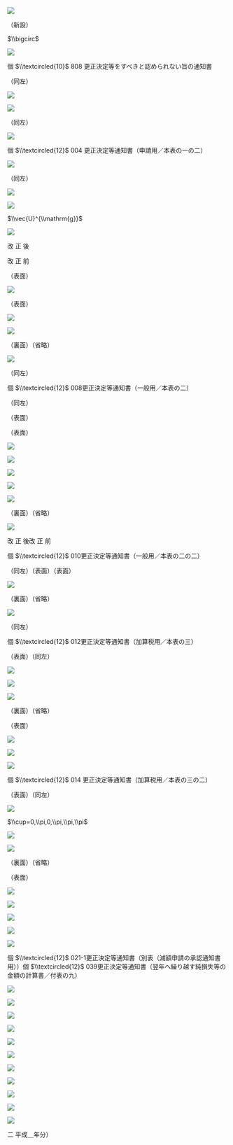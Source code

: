![](https://www.nta.go.jp/tmp/3c40c9e2-9aa4-4e93-a462-78fb06944b64/images/9a4ababa143045a385ac83cef736a1f708c4bca225adb13848ca224534fbdaad.jpg)

（新設）

$\\bigcirc$

![](https://www.nta.go.jp/tmp/3c40c9e2-9aa4-4e93-a462-78fb06944b64/images/942285635eae9221cbb256d755b8946b2c914ca4f7ca2909173be2b9de0b1539.jpg)

個 $\\textcircled{10}$ 808 更正決定等をすべきと認められない旨の通知書

（同左）

![](https://www.nta.go.jp/tmp/3c40c9e2-9aa4-4e93-a462-78fb06944b64/images/2e2ee0e2d7ad0d7d73ea6a7f3266c53aea1b09f65f722b35c9e2c515c4e5d80e.jpg)

![](https://www.nta.go.jp/tmp/3c40c9e2-9aa4-4e93-a462-78fb06944b64/images/912fe74ae8ba5036ee48221ab3434d8756df9eb9e225a654d7a91f935bbee634.jpg)

（同左）

![](https://www.nta.go.jp/tmp/3c40c9e2-9aa4-4e93-a462-78fb06944b64/images/2c919cec8063c3958c439f87709cd96e60e7182b6bdd0d0520d784f683c7762c.jpg)

個 $\\textcircled{12}$ 004 更正決定等通知書（申請用／本表の一の二）

![](https://www.nta.go.jp/tmp/3c40c9e2-9aa4-4e93-a462-78fb06944b64/images/f83354983100154a28147adf3569c6829fb30df009f1bc14edb3454c995bd4f9.jpg)

（同左）

![](https://www.nta.go.jp/tmp/3c40c9e2-9aa4-4e93-a462-78fb06944b64/images/9ba6d0e5c9be58b0b79496c9543a8aaea1d2a2cd5b27745bc1f8ed5bfa9da2fd.jpg)

![](https://www.nta.go.jp/tmp/3c40c9e2-9aa4-4e93-a462-78fb06944b64/images/cb7599d7b2613f91b4b5e0999a694315ece7ac76bd4f798ea7d1d371e818a88e.jpg)

$\\vec{U}^{\\mathrm{g}}$

![](https://www.nta.go.jp/tmp/3c40c9e2-9aa4-4e93-a462-78fb06944b64/images/d8fe50009b5413c71cc42b32613a9d9d45de77a4144eb86e7a1504c25ba9ba70.jpg)

改 正 後

改 正 前

（表面）

![](https://www.nta.go.jp/tmp/3c40c9e2-9aa4-4e93-a462-78fb06944b64/images/ca599a2e4a1267f58156225cc8b0cec46ae8acafc9528a47e8c03b449aaf0f1a.jpg)

（表面）

![](https://www.nta.go.jp/tmp/3c40c9e2-9aa4-4e93-a462-78fb06944b64/images/c6781f8039eb465f36524a1fb7d082f805503463077d97808608d106afa28c74.jpg)

![](https://www.nta.go.jp/tmp/3c40c9e2-9aa4-4e93-a462-78fb06944b64/images/c950944fab046adfbd4f74564dac93b459c5c81946c892dc9165d654a8d93da2.jpg)

（裏面）（省略）

![](https://www.nta.go.jp/tmp/3c40c9e2-9aa4-4e93-a462-78fb06944b64/images/5a224b1e6fb2a4d2f13b0153508638bd87f97107ada758baf9010bad58629f80.jpg)

（同左）

個 $\\textcircled{12}$ 008更正決定等通知書（一般用／本表の二）

（同左）

（表面）

（表面）

![](https://www.nta.go.jp/tmp/3c40c9e2-9aa4-4e93-a462-78fb06944b64/images/0073bd652875554635934a888b8da0bbdce4d3d5f521758629c0299e58cc730a.jpg)

![](https://www.nta.go.jp/tmp/3c40c9e2-9aa4-4e93-a462-78fb06944b64/images/a625acab9c4431da958f1ba1894b6e1ede43aff881d8749cd4c970daa3f090eb.jpg)

![](https://www.nta.go.jp/tmp/3c40c9e2-9aa4-4e93-a462-78fb06944b64/images/f0210aace0d695b799b4f4800364ddc55d6beee6a1f5666393eddcb89dadb527.jpg)

![](https://www.nta.go.jp/tmp/3c40c9e2-9aa4-4e93-a462-78fb06944b64/images/869c32d825548e5cc1aa7d995f0eb6ad95cf9fcebb307df5053cf54c99e79a3e.jpg)

![](https://www.nta.go.jp/tmp/3c40c9e2-9aa4-4e93-a462-78fb06944b64/images/37133657fbb0f17208b7bb2915ac1d7790dc21f9a3481e65c9e8dd9faee63513.jpg)

（裏面）（省略）

![](https://www.nta.go.jp/tmp/3c40c9e2-9aa4-4e93-a462-78fb06944b64/images/4535405fa70822d7cba7bbf8a148a7a5f4fd1672ab7d68f1fc400999c1ff5ff0.jpg)

改 正 後改 正 前

個 $\\textcircled{12}$ 010更正決定等通知書（一般用／本表の二の二）

（同左）（表面）（表面）

![](https://www.nta.go.jp/tmp/3c40c9e2-9aa4-4e93-a462-78fb06944b64/images/c70d419f3e51e5e7f4752de5a39f37f204451112286141621faaa3323d204736.jpg)

（裏面）（省略）

![](https://www.nta.go.jp/tmp/3c40c9e2-9aa4-4e93-a462-78fb06944b64/images/cae8859cf752958aa814f835b7536981790df9ee00fbc2bbb082b54467881b58.jpg)

（同左）

個 $\\textcircled{12}$ 012更正決定等通知書（加算税用／本表の三）

（表面）（同左）

![](https://www.nta.go.jp/tmp/3c40c9e2-9aa4-4e93-a462-78fb06944b64/images/a89e4aade7295e2babbd189e84df835fa9fe085d1f1df2c43ba9751982870580.jpg)

![](https://www.nta.go.jp/tmp/3c40c9e2-9aa4-4e93-a462-78fb06944b64/images/b9075fbbd1356e223b8b973e98531f499c424b5e94b020ddbea5145a7b5a11be.jpg)

![](https://www.nta.go.jp/tmp/3c40c9e2-9aa4-4e93-a462-78fb06944b64/images/f0c057577e7dcb48b81c9b2f2f0d886418f2203316f35530ee15d5b8b6f03f1c.jpg)

（裏面）（省略）

（表面）

![](https://www.nta.go.jp/tmp/3c40c9e2-9aa4-4e93-a462-78fb06944b64/images/8b309df4764e67c59d456c0d661e0b0baa3791fbbfe55ee9fa24b4b5c8b0c97f.jpg)

![](https://www.nta.go.jp/tmp/3c40c9e2-9aa4-4e93-a462-78fb06944b64/images/e90ff7df612fddbcfc4dcdef5a87c419eec87997a34a38125c80778f90b748ff.jpg)

![](https://www.nta.go.jp/tmp/3c40c9e2-9aa4-4e93-a462-78fb06944b64/images/7bd893d832d27338e66ea6c1abab4cc94d01f2ec50ebe2fd9bce790499f82ecd.jpg)

個 $\\textcircled{12}$ 014 更正決定等通知書（加算税用／本表の三の二）

（表面）（同左）

![](https://www.nta.go.jp/tmp/3c40c9e2-9aa4-4e93-a462-78fb06944b64/images/1ea7b9735821ca91333678ee466d0b0bf10fe6378f01b789983a08089e02a0c2.jpg)

$\\cup=0,\\pi,0,\\pi,\\pi,\\pi$

![](https://www.nta.go.jp/tmp/3c40c9e2-9aa4-4e93-a462-78fb06944b64/images/8063e2dbc0e16e6cf775616311c2e69c543a79a0b42149379ecf66daf5e03b25.jpg)

![](https://www.nta.go.jp/tmp/3c40c9e2-9aa4-4e93-a462-78fb06944b64/images/831d5f7c118232f3a7c163412b99172a1505305a58fe9249ef25b35d248b73a0.jpg)

（裏面）（省略）

（表面）

![](https://www.nta.go.jp/tmp/3c40c9e2-9aa4-4e93-a462-78fb06944b64/images/e371f6f7454500817de4f791e7a5222e068f31ccf7b27615e2bb4329512d42ec.jpg)

![](https://www.nta.go.jp/tmp/3c40c9e2-9aa4-4e93-a462-78fb06944b64/images/856e979c77db4c2660f7a5f8feed231cc8f4021f0f2a28d71e34c59fbed84a43.jpg)

![](https://www.nta.go.jp/tmp/3c40c9e2-9aa4-4e93-a462-78fb06944b64/images/05c4a17e637b24da1054f462d7807de1b85ad7d50a20e83a8df69cfc7c6b4064.jpg)

![](https://www.nta.go.jp/tmp/3c40c9e2-9aa4-4e93-a462-78fb06944b64/images/7d50cdafea1a5e59d12a84bd946b125bb6645d671df822b91faeb6fa34015d61.jpg)

![](https://www.nta.go.jp/tmp/3c40c9e2-9aa4-4e93-a462-78fb06944b64/images/60cd6ea89b41a1bdd698106492cec1077dfa1666f8d0deabb7febebbd5cea59c.jpg)

個 $\\textcircled{12}$ 021-1更正決定等通知書（別表（減額申請の承認通知書用））個 $\\textcircled{12}$ 039更正決定等通知書（翌年へ繰り越す純損失等の金額の計算書／付表の九）

![](https://www.nta.go.jp/tmp/3c40c9e2-9aa4-4e93-a462-78fb06944b64/images/aea991e135c3e1f413bd02712b539ca8cda3440c31dfa2bda203fc0147de1bda.jpg)

![](https://www.nta.go.jp/tmp/3c40c9e2-9aa4-4e93-a462-78fb06944b64/images/03268779349be1283835fb997b526a51fd5a8ef2c1658afc23ffdd7df3b49df2.jpg)

![](https://www.nta.go.jp/tmp/3c40c9e2-9aa4-4e93-a462-78fb06944b64/images/5302576aa0756f991d609ce6166d78ec914a9d2ce904f03bf336d56ba65f9bb0.jpg)

![](https://www.nta.go.jp/tmp/3c40c9e2-9aa4-4e93-a462-78fb06944b64/images/0338f8aa8b570ad32eb0fcb9f84442f79c5414f27e787d3807cb846a8419f846.jpg)

![](https://www.nta.go.jp/tmp/3c40c9e2-9aa4-4e93-a462-78fb06944b64/images/8d569bf5087612e6887e3e4183ace42221978de088dd806c176a38aa494771f5.jpg)

![](https://www.nta.go.jp/tmp/3c40c9e2-9aa4-4e93-a462-78fb06944b64/images/4d96ac18ce20c0b8dcc4b9f2a4a296ad0b3570b9d44632b922a64373e71a9327.jpg)

![](https://www.nta.go.jp/tmp/3c40c9e2-9aa4-4e93-a462-78fb06944b64/images/884853e5326e4075de7176fc97caebad5850848cc9e0716928ddc0f6331e37af.jpg)

![](https://www.nta.go.jp/tmp/3c40c9e2-9aa4-4e93-a462-78fb06944b64/images/ad5893eb607804b1c469f70f3a1603250f4de00499fe91290a76041cc3bff9db.jpg)

![](https://www.nta.go.jp/tmp/3c40c9e2-9aa4-4e93-a462-78fb06944b64/images/91aa23c166e508fce946bf2437dca8b34364401d9eef6943c84c498ef9ce74e1.jpg)

![](https://www.nta.go.jp/tmp/3c40c9e2-9aa4-4e93-a462-78fb06944b64/images/18f7ff78edad7e7b3f8916aa5502f6a1c304a350c3f07d3792a7a8712e9b0eee.jpg)

![](https://www.nta.go.jp/tmp/3c40c9e2-9aa4-4e93-a462-78fb06944b64/images/a7a54aa0a3f0c71a6869a1f0490fbf91afd5db7cfc1d6eb4ee340f96109cd332.jpg)

二 平成＿年分）